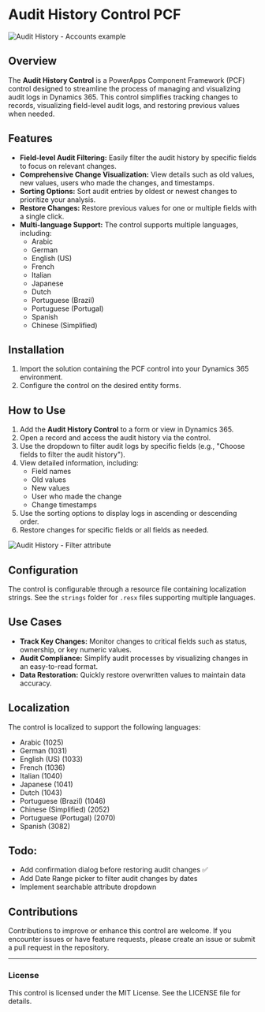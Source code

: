# Audit History Control PCF

![Audit History - Accounts example](https://github.com/novalogica/pcf-audit-history/blob/main/screenshots/audit-history.png?raw=true)


## Overview
The **Audit History Control** is a PowerApps Component Framework (PCF) control designed to streamline the process of managing and visualizing audit logs in Dynamics 365. This control simplifies tracking changes to records, visualizing field-level audit logs, and restoring previous values when needed.

## Features
- **Field-level Audit Filtering:** Easily filter the audit history by specific fields to focus on relevant changes.
- **Comprehensive Change Visualization:** View details such as old values, new values, users who made the changes, and timestamps.
- **Sorting Options:** Sort audit entries by oldest or newest changes to prioritize your analysis.
- **Restore Changes:** Restore previous values for one or multiple fields with a single click.
- **Multi-language Support:** The control supports multiple languages, including:
  - Arabic
  - German
  - English (US)
  - French
  - Italian
  - Japanese
  - Dutch
  - Portuguese (Brazil)
  - Portuguese (Portugal)
  - Spanish
  - Chinese (Simplified)

## Installation
1. Import the solution containing the PCF control into your Dynamics 365 environment.
2. Configure the control on the desired entity forms.

## How to Use
1. Add the **Audit History Control** to a form or view in Dynamics 365.
2. Open a record and access the audit history via the control.
3. Use the dropdown to filter audit logs by specific fields (e.g., "Choose fields to filter the audit history").
4. View detailed information, including:
   - Field names
   - Old values
   - New values
   - User who made the change
   - Change timestamps
5. Use the sorting options to display logs in ascending or descending order.
6. Restore changes for specific fields or all fields as needed.

![Audit History - Filter attribute](https://github.com/novalogica/pcf-audit-history/blob/main/screenshots/audit-history-filter.png?raw=true)

## Configuration
The control is configurable through a resource file containing localization strings. See the `strings` folder for `.resx` files supporting multiple languages.

## Use Cases
- **Track Key Changes:** Monitor changes to critical fields such as status, ownership, or key numeric values.
- **Audit Compliance:** Simplify audit processes by visualizing changes in an easy-to-read format.
- **Data Restoration:** Quickly restore overwritten values to maintain data accuracy.

## Localization
The control is localized to support the following languages:
- Arabic (1025)
- German (1031)
- English (US) (1033)
- French (1036)
- Italian (1040)
- Japanese (1041)
- Dutch (1043)
- Portuguese (Brazil) (1046)
- Chinese (Simplified) (2052)
- Portuguese (Portugal) (2070)
- Spanish (3082)


## Todo:
- Add confirmation dialog before restoring audit changes ✅
- Add Date Range picker to filter audit changes by dates
- Implement searchable attribute dropdown

## Contributions
Contributions to improve or enhance this control are welcome. If you encounter issues or have feature requests, please create an issue or submit a pull request in the repository.

---

### License
This control is licensed under the MIT License. See the LICENSE file for details.

